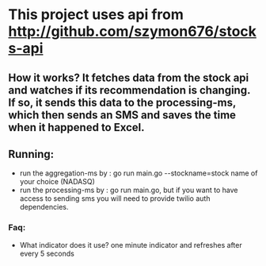 # This project uses api from http://github.com/szymon676/stocks-api

## How it works? It fetches data from the stock api and watches if its recommendation is changing. If so, it sends this data to the processing-ms, which then sends an SMS and saves the time when it happened to Excel.

## Running:
- run the aggregation-ms by : go run main.go --stockname=stock name of your choice (NADASQ)
- run the processing-ms by : go run main.go, but if you want to have access to sending sms you will need to provide twilio auth dependencies.

### Faq:
- What indicator does it use? 
one minute indicator and refreshes after every 5 seconds